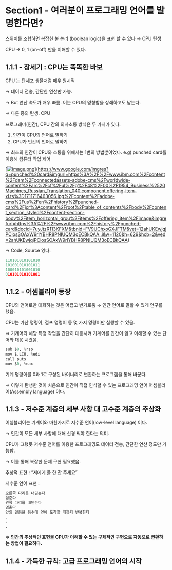# Section1 - 여러분이 프로그래밍 언어를 발명한다면?

스위치를 조합하면 복잡한 불 논리 (boolean logic)을 표현 할 수 있다 → CPU 탄생

CPU → 0, 1 (on-off) 만을 이해할 수 있다.

## 1.1.1 - 창세기 : CPU는 똑똑한 바보



CPU 는 단세포 생물처럼 매우 원시적

→ 데이터 전송, 간단한 연산만 가능.

→ But 연산 속도가 매우 빠름. 이는 CPU의 멍청함을 상쇄하고도 남는다.

⇒ 다른 종의 탄생. CPU 

프로그래머(인간), CPU 간의 의사소통 방식은 두 가지가 있다.

1. 인간이 CPU의 언어로 말하기
2. CPU가 인간의 언어로 말하기

→ 최초의 인간이 CPU와 소통을 위해서는 1번의 방법뿐이었다. e.g) punched card를 이용해 컴퓨터 작업 제어

[[![image.png](attachment:5c2ab4ee-a5f3-4bca-8a96-2e7acbcfceda:image.png)](https://www.notion.so/Section1-2333ce319d3480f6899ecfb7690047d8?source=copy_link#2333ce319d3480139e42d163ec90cb5b)](https://www.google.com/imgres?q=punched%20card&imgurl=https%3A%2F%2Fwww.ibm.com%2Fcontent%2Fdam%2Fconnectedassets-adobe-cms%2Fworldwide-content%2Farc%2Fcf%2Ful%2Fg%2F48%2F00%2F1954_Business%2520Machines_Russian_Translation_040.component.offering-item-xl.ts%3D1711716463056.jpg%2Fcontent%2Fadobe-cms%2Fus%2Fen%2Fhistory%2Fpunched-card%2Fjcr%3Acontent%2Froot%2Ftable_of_contents%2Fbody%2Fcontent_section_styled%2Fcontent-section-body%2Fitem_horizontal_grou%2Fitems%2Foffering_item%2Fimage&imgrefurl=https%3A%2F%2Fwww.ibm.com%2Fhistory%2Fpunched-card&docid=7uyJtzR113KFXM&tbnid=FV9UChxoGXJFTM&vet=12ahUKEwjqjPCiosSOAxW9rlYBHR8PNIUQM3oECBkQAA..i&w=1120&h=629&hcb=2&ved=2ahUKEwjqjPCiosSOAxW9rlYBHR8PNIUQM3oECBkQAA)

→ Code, Source 였다.

```python
110101010101010
101001010101011
100010101001010
010101010101001
```

## 1.1.2 - 어셈블리어 등장



CPU의 언어로만 대화하는 것은 어렵고 번거로움 → 인간 언어로 말할 수 있게 연구를 했음.

CPU는 가산 명령어, 점프 명령어 등 몇 가지 명령어만 실행할 수 있음.

⇒ 기계어와 해당 특정 작업을 간단히 대응시켜 기계어를 인간이 읽고 이해할 수 있는 단어와 대응 시켰음.

```python
sub $8, %rsp
mov $.LC0, %edi
call puts
mov $0, %eax
```

기계 명령어를 0과 1로 구성된 바이너리로 변환하는 프로그램을 통해 바꾼다.

⇒ 이렇게 탄생한 것이 처음으로 인간이 직접 인식할 수 있는 프로그래밍 언어 어셈블리어(Assembly language) 이다.

## 1.1.3 - 저수준 계층의 세부 사항 대 고수준 계층의 추상화



어셈블리어는 기계어와 마찬가지로 저수준 언어(low-level language) 이다.

→ 인간이 모든 세부 사항에 대해 신경 써야 한다는 의미.

CPU가 그랬듯 저수준 언어를 이용한 프로그래밍도 데이터 전송, 간단한 연산 정도만 가능함.

→ 이를 통해 복잡한 문제 구현 필요했음.

추상적 표현 : “저에게 물 한 잔 주세요”

저수준 언어 표현 : 

```python
오른쪽 다리를 내딛는다
멈춘다
왼쪽 다리를 내딛는다
멈춘다
앞의 걸음을 음수대 옆에 도착할 때까지 반복한다
.
.
.
```

**⇒ 인간의 추상적인 표현을 CPU가 이해할 수 있는 구체적인 구현으로 자동으로 변환하는 방법이 필요하다.**

## 1.1.4 - 가득한 규칙: 고급 프로그래밍 언어의 시작


